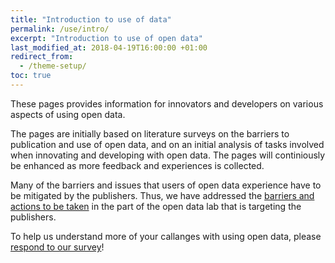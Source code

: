 ```yaml
---
title: "Introduction to use of data"
permalink: /use/intro/
excerpt: "Introduction to use of open data"
last_modified_at: 2018-04-19T16:00:00 +01:00
redirect_from:
  - /theme-setup/
toc: true
---
```


These pages provides information for innovators and developers on various aspects of using open data. 

The pages are initially based on literature surveys on the barriers to publication and use of open data, and on an initial analysis of tasks involved when innovating and developing with open data. The pages will continiously be enhanced as more feedback and experiences is collected.

Many of the barriers and issues that users of open data experience have to be mitigated by the publishers. Thus, we have addressed the [barriers and actions to be taken](/publish/barriers-users) in the part of the open data lab that is targeting the publishers.

To help us understand more of your callanges with using open data, please [respond to our survey](/news/survey)!
